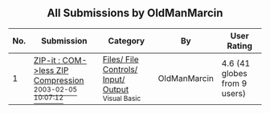 ﻿<div align="center">

## All Submissions by OldManMarcin

</div>

No.  | Submission | Category | By   | User Rating
---- | ---------- | -------- | ---- | -----------
1 | [ZIP\-it : COM\-\>less ZIP Compression<br /><sup>2003-02-05 10:07:12</sup>](https://github.com/Planet-Source-Code/oldmanmarcin-zip-it-com-less-zip-compression__1-42981) | [Files/ File Controls/ Input/ Output<br /><sup>Visual Basic</sup>](../ByCategory/files-file-controls-input-output__1-3.md) | OldManMarcin | 4.6 (41 globes from 9 users)
